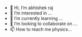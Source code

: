- 👋 Hi, I’m abhishek raj
- 👀 I’m interested in ...
- 🌱 I’m currently learning ...
- 💞️ I’m looking to collaborate on ...
- 📫 How to reach me physics...

<!---
abhishekdss12/abhishekdss12 is a ✨ special ✨ repository because its `README.md` (this file) appears on your GitHub profile.
You can click the Preview link to take a look at your changes.
--->
